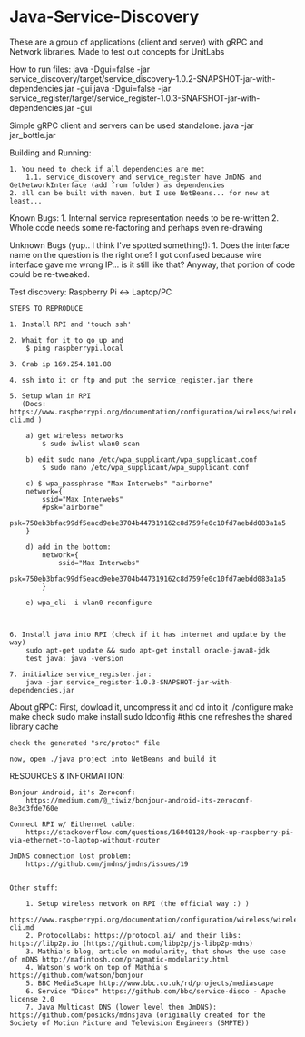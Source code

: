 # Java-Service-Discovery
These are a group of applications (client and server) with gRPC and Network libraries. Made to test out concepts for UnitLabs

How to run files:
    java -Dgui=false -jar service_discovery/target/service_discovery-1.0.2-SNAPSHOT-jar-with-dependencies.jar -gui
    java -Dgui=false -jar service_register/target/service_register-1.0.3-SNAPSHOT-jar-with-dependencies.jar -gui

Simple gRPC client and servers can be used standalone. java -jar jar_bottle.jar

Building and Running:

    1. You need to check if all dependencies are met
        1.1. service_discovery and service_register have JmDNS and GetNetworkInterface (add from folder) as dependencies
    2. all can be built with maven, but I use NetBeans... for now at least...

Known Bugs:
    1. Internal service representation needs to be re-written
    2. Whole code needs some re-factoring and perhaps even re-drawing

Unknown Bugs (yup.. I think I've spotted something!):
    1. Does the interface name on the question is the right one? I got confused because wire interface gave me wrong IP... is it still like that? Anyway, that portion of code could be re-tweaked.

Test discovery: Raspberry Pi <-> Laptop/PC

    STEPS TO REPRODUCE

	1. Install RPI and 'touch ssh'

	2. Whait for it to go up and
		$ ping raspberrypi.local

	3. Grab ip 169.254.181.88

	4. ssh into it or ftp and put the service_register.jar there

	5. Setup wlan in RPI
	   (Docs: https://www.raspberrypi.org/documentation/configuration/wireless/wireless-cli.md )

		a) get wireless networks
			$ sudo iwlist wlan0 scan

		b) edit sudo nano /etc/wpa_supplicant/wpa_supplicant.conf
			$ sudo nano /etc/wpa_supplicant/wpa_supplicant.conf

		c) $ wpa_passphrase "Max Interwebs" "airborne"
		network={
			ssid="Max Interwebs"
			#psk="airborne"
			psk=750eb3bfac99df5eacd9ebe3704b447319162c8d759fe0c10fd7aebdd083a1a5
		}

		d) add in the bottom:
			network={
				ssid="Max Interwebs"
				psk=750eb3bfac99df5eacd9ebe3704b447319162c8d759fe0c10fd7aebdd083a1a5
			}

		e) wpa_cli -i wlan0 reconfigure



	6. Install java into RPI (check if it has internet and update by the way)
		sudo apt-get update && sudo apt-get install oracle-java8-jdk
		test java: java -version

	7. initialize service_register.jar:
		java -jar service_register-1.0.3-SNAPSHOT-jar-with-dependencies.jar

About gRPC:
	First, dowload it, uncompress it and cd into it
	./configure
	make
	make check
	sudo make install
	sudo ldconfig #this one refreshes the shared library cache

	check the generated "src/protoc" file

	now, open ./java project into NetBeans and build it



RESOURCES & INFORMATION:

	Bonjour Android, it's Zeroconf:
		https://medium.com/@_tiwiz/bonjour-android-its-zeroconf-8e3d3fde760e

	Connect RPI w/ Eithernet cable:
		https://stackoverflow.com/questions/16040128/hook-up-raspberry-pi-via-ethernet-to-laptop-without-router

	JmDNS connection lost problem:
		https://github.com/jmdns/jmdns/issues/19


    Other stuff:

        1. Setup wireless network on RPI (the official way :) )
            https://www.raspberrypi.org/documentation/configuration/wireless/wireless-cli.md
        2. ProtocolLabs: https://protocol.ai/ and their libs: https://libp2p.io (https://github.com/libp2p/js-libp2p-mdns)
        3. Mathia's blog, article on modularity, that shows the use case of mDNS http://mafintosh.com/pragmatic-modularity.html
        4. Watson's work on top of Mathia's https://github.com/watson/bonjour
        5. BBC MediaScape http://www.bbc.co.uk/rd/projects/mediascape
        6. Service "Disco" https://github.com/bbc/service-disco - Apache license 2.0
        7. Java Multicast DNS (lower level then JmDNS): https://github.com/posicks/mdnsjava (originally created for the Society of Motion Picture and Television Engineers (SMPTE))
